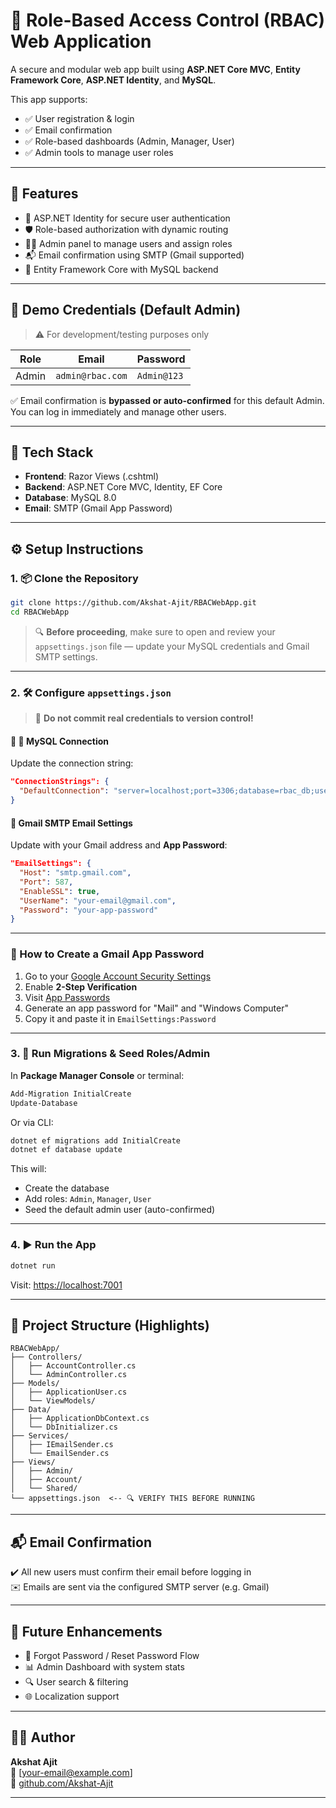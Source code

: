 ﻿
# 🔐 Role-Based Access Control (RBAC) Web Application

A secure and modular web app built using **ASP.NET Core MVC**, **Entity Framework Core**, **ASP.NET Identity**, and **MySQL**.

This app supports:
- ✅ User registration & login
- ✅ Email confirmation
- ✅ Role-based dashboards (Admin, Manager, User)
- ✅ Admin tools to manage user roles

---

## 🚀 Features

- 🔐 ASP.NET Identity for secure user authentication
- 🛡️ Role-based authorization with dynamic routing
- 👨‍💼 Admin panel to manage users and assign roles
- 📬 Email confirmation using SMTP (Gmail supported)
- 🧱 Entity Framework Core with MySQL backend

---

## 🧪 Demo Credentials (Default Admin)

> ⚠️ For development/testing purposes only

| Role   | Email            | Password   |
|--------|------------------|------------|
| Admin  | `admin@rbac.com` | `Admin@123` |

✅ Email confirmation is **bypassed or auto-confirmed** for this default Admin.  
You can log in immediately and manage other users.

---

## 📁 Tech Stack

- **Frontend**: Razor Views (.cshtml)
- **Backend**: ASP.NET Core MVC, Identity, EF Core
- **Database**: MySQL 8.0
- **Email**: SMTP (Gmail App Password)

---

## ⚙️ Setup Instructions

### 1. 📦 Clone the Repository

```bash
git clone https://github.com/Akshat-Ajit/RBACWebApp.git
cd RBACWebApp
```

> 🔍 **Before proceeding**, make sure to open and review your `appsettings.json` file — update your MySQL credentials and Gmail SMTP settings.

---

### 2. 🛠 Configure `appsettings.json`

> 🔐 **Do not commit real credentials to version control!**

#### 🔧 🔐 MySQL Connection

Update the connection string:

```json
"ConnectionStrings": {
  "DefaultConnection": "server=localhost;port=3306;database=rbac_db;user=YOUR_USERNAME;password=YOUR_PASSWORD;"
}
```

#### 📧 Gmail SMTP Email Settings

Update with your Gmail address and **App Password**:

```json
"EmailSettings": {
  "Host": "smtp.gmail.com",
  "Port": 587,
  "EnableSSL": true,
  "UserName": "your-email@gmail.com",
  "Password": "your-app-password"
}
```

---

### 🔑 How to Create a Gmail App Password

1. Go to your [Google Account Security Settings](https://myaccount.google.com/security)
2. Enable **2-Step Verification**
3. Visit [App Passwords](https://myaccount.google.com/apppasswords)
4. Generate an app password for "Mail" and "Windows Computer"
5. Copy it and paste it in `EmailSettings:Password`

---

### 3. 🧱 Run Migrations & Seed Roles/Admin

In **Package Manager Console** or terminal:

```bash
Add-Migration InitialCreate
Update-Database
```

Or via CLI:

```bash
dotnet ef migrations add InitialCreate
dotnet ef database update
```

This will:

- Create the database
- Add roles: `Admin`, `Manager`, `User`
- Seed the default admin user (auto-confirmed)

---

### 4. ▶️ Run the App

```bash
dotnet run
```

Visit: [https://localhost:7001](https://localhost:7001)

---

## 📂 Project Structure (Highlights)

```
RBACWebApp/
├── Controllers/
│   ├── AccountController.cs
│   └── AdminController.cs
├── Models/
│   ├── ApplicationUser.cs
│   └── ViewModels/
├── Data/
│   ├── ApplicationDbContext.cs
│   └── DbInitializer.cs
├── Services/
│   ├── IEmailSender.cs
│   └── EmailSender.cs
├── Views/
│   ├── Admin/
│   ├── Account/
│   └── Shared/
└── appsettings.json  <-- 🔍 VERIFY THIS BEFORE RUNNING
```

---

## 📬 Email Confirmation

✔️ All new users must confirm their email before logging in  
✉️ Emails are sent via the configured SMTP server (e.g. Gmail)

---

## 🧩 Future Enhancements

- 🔄 Forgot Password / Reset Password Flow
- 📊 Admin Dashboard with system stats
- 🔍 User search & filtering
- 🌐 Localization support

---

## 🧑‍💻 Author

**Akshat Ajit**  
📧 [your-email@example.com]  
🔗 [github.com/Akshat-Ajit](https://github.com/Akshat-Ajit)

---
